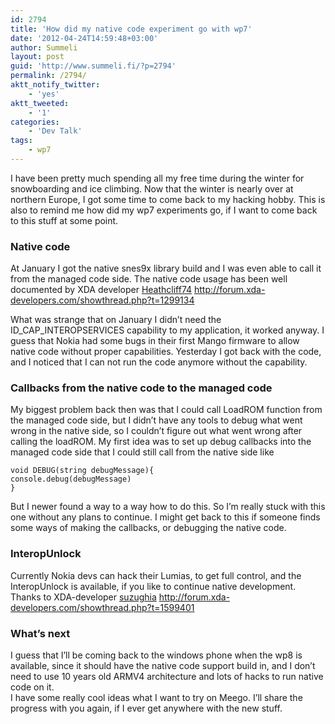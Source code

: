 ```yaml
---
id: 2794
title: 'How did my native code experiment go with wp7'
date: '2012-04-24T14:59:48+03:00'
author: Summeli
layout: post
guid: 'http://www.summeli.fi/?p=2794'
permalink: /2794/
aktt_notify_twitter:
    - 'yes'
aktt_tweeted:
    - '1'
categories:
    - 'Dev Talk'
tags:
    - wp7
---
```


I have been pretty much spending all my free time during the winter for snowboarding and ice climbing. Now that the winter is nearly over at northern Europe, I got some time to come back to my hacking hobby. This is also to remind me how did my wp7 experiments go, if I want to come back to this stuff at some point.  

### Native code   
At January I got the native snes9x library build and I was even able to call it from the managed code side. The native code usage has been well documented by XDA developer [Heathcliff74](http://forum.xda-developers.com/member.php?u=3254428) <http://forum.xda-developers.com/showthread.php?t=1299134>   

What was strange that on January I didn’t need the ID\_CAP\_INTEROPSERVICES capability to my application, it worked anyway. I guess that Nokia had some bugs in their first Mango firmware to allow native code without proper capabilities. Yesterday I got back with the code, and I noticed that I can not run the code anymore without the capability.  

### Callbacks from the native code to the managed code     
My biggest problem back then was that I could call LoadROM function from the managed code side, but I didn’t have any tools to debug what went wrong in the native side, so I couldn’t figure out what went wrong after calling the loadROM. My first idea was to set up debug callbacks into the managed code side that I could still call from the native side like

```
void DEBUG(string debugMessage){
console.debug(debugMessage)
}
```

But I newer found a way to a way how to do this. So I’m really stuck with this one without any plans to continue. I might get back to this if someone finds some ways of making the callbacks, or debugging the native code.  

### InteropUnlock   
Currently Nokia devs can hack their Lumias, to get full control, and the InteropUnlock is available, if you like to continue native development. Thanks to XDA-developer [suzughia](http://forum.xda-developers.com/member.php?u=4584802) <http://forum.xda-developers.com/showthread.php?t=1599401>  
  
### What’s next      
I guess that I’ll be coming back to the windows phone when the wp8 is available, since it should have the native code support build in, and I don’t need to use 10 years old ARMV4 architecture and lots of hacks to run native code on it.  
I have some really cool ideas what I want to try on Meego. I’ll share the progress with you again, if I ever get anywhere with the new stuff.